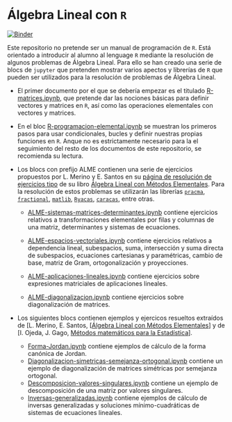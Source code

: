 # Álgebra Lineal con `R` 

[![Binder](https://mybinder.org/badge_logo.svg)](https://mybinder.org/v2/gh/pedritomelenas/R-algebra-lineal/HEAD)

Este repositorio no pretende ser un manual de programación de `R`. Está orientado a introducir al alumno al lenguage `R` mediante la resolución de algunos problemas de Álgebra Lineal. Para ello se han creado una serie de blocs de `jupyter` que pretenden mostrar varios apectos y librerías de `R` que pueden ser utilizados para la resolución de problemas de Álgebra Lineal. 

- El primer documento por el que se debería empezar es el titulado [R-matrices.ipynb](https://github.com/pedritomelenas/R-algebra-lineal/blob/main/R-matrices.ipynb), que pretende dar las nociones básicas para definir vectores y matrices en `R`, así como las operaciones elementales con vectores y matrices.  

- En el bloc [R-programacion-elemental.ipynb](https://github.com/pedritomelenas/R-algebra-lineal/blob/main/R-programacion-elemental.ipynb) se muestran los primeros pasos para usar condicionales, bucles y definir nuestras propias funciones en `R`. Anque no es estrictamente necesario para la el seguimiento del resto de los documentos de este repositorio, se recomienda su lectura.

- Los blocs con prefijo ALME contienen una serie de ejercicios propuestos por L. Merino y E. Santos en su [página de resolución de ejercicios tipo](https://www.ugr.es/~lmerino/ALME.html) de su libro [Álgebra Lineal con Métodos Elementales](https://www.amazon.es/%C3%81lgebra-lineal-m%C3%A9todos-elementales-GONZALEZ/dp/8497324811). Para la resolución de estos problemas se utilizarán las librerías [`pracma`](https://cran.r-project.org/package=pracma), [`fractional`](https://cran.r-project.org/package=fractional), [`matlib`](https://cran.r-project.org/package=matlib), [`Ryacas`](https://cran.r-project.org/package=Ryacas), [`caracas`](https://cran.r-project.org/package=caracas), entre otras. 

  - [ALME-sistemas-matrices-determinantes.ipynb](https://github.com/pedritomelenas/R-algebra-lineal/blob/main/ALME-sistemas-matrices-determinantes.ipynb) contiene   ejercicios relativos a transformaciones elementales por filas y columnas de una matriz, determinantes y sistemas de ecuaciones.

  - [ALME-espacios-vectoriales.ipynb](https://github.com/pedritomelenas/R-algebra-lineal/blob/main/ALME-espacios-vectoriales.ipynb) contiene ejercicios relativos a dependencia lineal, subespacios, suma, intersección y suma directa de subespacios, ecuaciones cartesianas y paramétricas, cambio de base, matriz de Gram, ortogonalización y proyecciones.

  - [ALME-aplicaciones-lineales.ipynb](https://github.com/pedritomelenas/R-algebra-lineal/blob/main/ALME-aplicaciones-lineales.ipynb) contiene ejercicios sobre expresiones matriciales de aplicaciones lineales.

  - [ALME-diagonalizacion.ipynb](https://github.com/pedritomelenas/R-algebra-lineal/blob/main/ALME-diagonalizacion.ipynb) contiene ejercicios sobre diagonalización de matrices.

- Los siguientes blocs contienen ejemplos y ejercicos resueltos extraídos de [L. Merino, E. Santos, [[Álgebra Lineal con Métodos Elementales](https://www.amazon.es/%C3%81lgebra-lineal-m%C3%A9todos-elementales-GONZALEZ/dp/8497324811)] y de [I. Ojeda, J. Gago, [Métodos matemáticos para la Estadística](https://publicauex.unex.es/libro/metodos-matematicos-para-estadistica_135467/)].

  - [Forma-Jordan.ipynb](https://github.com/pedritomelenas/R-algebra-lineal/blob/main/Forma-Jordan.ipynb) contiene ejemplos de cálculo de la forma canónica de Jordan.
  - [Diagonalizacion-simetricas-semejanza-ortogonal.ipynb](https://github.com/pedritomelenas/R-algebra-lineal/blob/main/Diagonalizacion-simetricas-semejanza-ortogonal.ipynb) contiene un ejemplo de diagonalización de matrices simétricas por semejanza ortogonal.
  - [Descomposicion-valores-singulares.ipynb](https://github.com/pedritomelenas/R-algebra-lineal/blob/main/Descomposicion-valores-singulares.ipynb) contiene un ejemplo de descomposición de una matriz por valores singulares.
  - [Inversas-generalizadas.ipynb](https://github.com/pedritomelenas/R-algebra-lineal/blob/main/Inversas-generalizadas.ipynb) contiene ejemplos de cálculo de inversas generalizadas y soluciones mínimo-cuadráticas de sistemas de ecuaciones lineales.
